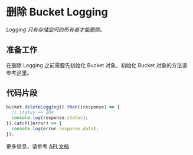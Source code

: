 # 删除 Bucket Logging

*Logging 只有存储空间的所有者才能删除。*

## 准备工作

在删除 Logging 之前需要先初始化 Bucket 对象，初始化 Bucket 对象的方法请参考[这里](./initialize_config_and_qingstor_zh-CN.md)。

## 代码片段

```javascript
bucket.deleteLogging().then((response) => {
  // status == 204
  console.log(response.status);
}).catch((error) => {
  console.log(error.response.data);
});
```

更多信息，请参考 [API 文档](https://docsv3.qingcloud.com/storage/object-storage/api/bucket/logging/delete_logging/)
